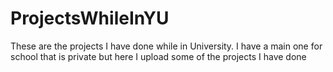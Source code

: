 # ProjectsWhileInYU
These are the projects I have done while in University. I have a main one for school that is private but here I upload some of the projects I have done

